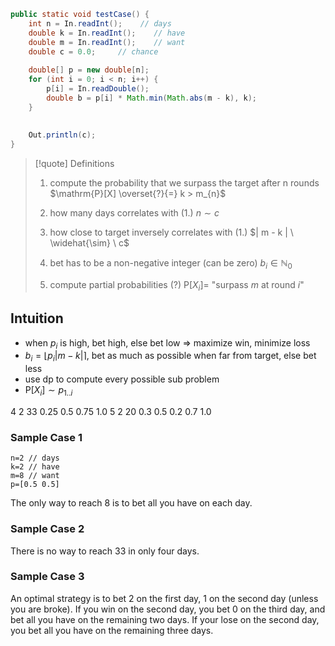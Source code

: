 
```java
public static void testCase() {
	int n = In.readInt();    // days
	double k = In.readInt();    // have
	double m = In.readInt();    // want
	double c = 0.0;		// chance
	
	double[] p = new double[n];
	for (int i = 0; i < n; i++) {
		p[i] = In.readDouble();
		double b = p[i] * Math.min(Math.abs(m - k), k);
	}
	
	
	Out.println(c);
}
```


>[!quote] Definitions
>1. compute the probability that we surpass the target after n rounds
>$\mathrm{P}[X] \overset{?}{=} k > m_{n}$
>
>2. how many days correlates with (1.)
>$n \sim c$
>
>3. how close to target inversely correlates with (1.)
>$| m - k | \ \widehat{\sim} \ c$
>
>4. bet has to be a non-negative integer (can be zero)
>$b_{i} \in \mathbb N_{0}$
>
>5. compute partial probabilities (?)
>$\mathrm{P}[X_{i}] =$ "surpass $m$ at round $i$"

## Intuition
- when $p_{i}$ is high, bet high, else bet low \=> maximize win, minimize loss
- $b_{i} = \lfloor p_{i} |m-k| \rceil$, bet as much as possible when far from target, else bet less
- use dp to compute every possible sub problem
- $\mathrm{P}[X_{i}] \sim p_{1..i}$




4 2 33
0.25 0.5 0.75 1.0
5 2 20
0.3 0.5 0.2 0.7 1.0

### Sample Case 1
```
n=2	// days
k=2	// have
m=8	// want
p=[0.5 0.5]
```
The only way to reach 8 is to bet all you have on each day.

### Sample Case 2
There is no way to reach 33 in only four days.

### Sample Case 3
An optimal strategy is to bet 2 on the first day, 1 on the second day (unless you are broke). If you win on the second day, you bet 0 on the third day, and bet all you have on the remaining two days. If your lose on the second day, you bet all you have on the remaining three days.



